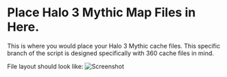 # Place Halo 3 Mythic Map Files in Here.
This is where you would place your Halo 3 Mythic cache files. This specific branch of the script is designed specifically with 360 cache files in mind.

File layout should look like:
![Screenshot](http://raw.github.com/InsertStringNameHere/Main-Menu-Cache-Script/main/Docs/Images/H3M.png)